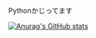 Pythonかじってます  
  
[![Anurag's GitHub stats](https://github-readme-stats.vercel.app/api?username=0kq-github&theme=tokyonight)](https://github.com/anuraghazra/github-readme-stats)
